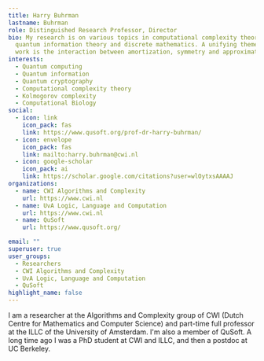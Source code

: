 ```yaml
---
title: Harry Buhrman
lastname: Buhrman
role: Distinguished Research Professor, Director
bio: My research is on various topics in computational complexity theory,
  quantum information theory and discrete mathematics. A unifying theme in my
  work is the interaction between amortization, symmetry and approximation.
interests:
  - Quantum computing
  - Quantum information
  - Quantum cryptography
  - Computational complexity theory
  - Kolmogorov complexity
  - Computational Biology
social:
  - icon: link
    icon_pack: fas
    link: https://www.qusoft.org/prof-dr-harry-buhrman/
  - icon: envelope
    icon_pack: fas
    link: mailto:harry.buhrman@cwi.nl
  - icon: google-scholar
    icon_pack: ai
    link: https://scholar.google.com/citations?user=wlOytxsAAAAJ
organizations:
  - name: CWI Algorithms and Complexity
    url: https://www.cwi.nl
  - name: UvA Logic, Language and Computation
    url: https://www.cwi.nl
  - name: QuSoft
    url: https://www.qusoft.org/

email: ""
superuser: true
user_groups:
  - Researchers
  - CWI Algorithms and Complexity
  - UvA Logic, Language and Computation
  - QuSoft
highlight_name: false
---
```



I am a researcher at the Algorithms and Complexity group of CWI (Dutch Centre for Mathematics and Computer Science) and part-time full professor at the ILLC of the University of Amsterdam. I'm also a member of QuSoft. A long time ago I was a PhD student at CWI and ILLC, and then a postdoc at UC Berkeley.
